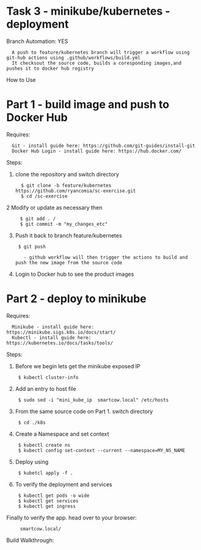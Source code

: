 # Task 3 - minikube/kubernetes - deployment

Branch Automation: YES

      A push to feature/kubernetes branch will trigger a workflow using git-hub actions using .github/workflows/build.yml
      It checksout the source code, builds a coresponding images,and pushes it to docker hub registry

How to Use

# Part 1 - build image and push to Docker Hub

Requires:
      
      Git - install guide here: https://github.com/git-guides/install-git
      Docker Hub Login - install guide here: https://hub.docker.com/

Steps:
1. clone the repository and switch directory  
         
         $ git clone -b feature/kubernetes https://github.com/ryancomia/sc-exercise.git
         $ cd /sc-exercise            

2 Modify or update as necessary then 
         
         $ git add . / 
         $ git commit -m "my_changes_etc"

3. Push it back to branch feature/kubernetes 
 
        $ git push
        
          - github workflow will then trigger the actions to build and push the new image from the source code

5. Login to Docker hub to see the product images



# Part 2 - deploy to minikube

Requires:
      
      Minikube - install guide here: https://minikube.sigs.k8s.io/docs/start/
      Kubectl - install guide here: https://kubernetes.io/docs/tasks/tools/
  
Steps:
1. Before we begin lets get the minikube exposed IP 
        
        $ kubectl cluster-info
        
2. Add an entry to host file 
 
        $ sudo sed -i "mini_kube_ip  smartcow.local" /etc/hosts
      
3. From the same source code on Part 1. switch directory 

        $ cd ./k8s

4. Create a Namespace and set context
        
        $ kubectl create ns         
        $ kubectl config set-context --current --namespace=MY_NS_NAME
        
5. Deploy using
        
        $ kubetcl apply -f .
        
9. To verify the deployment and services

        $ kubectl get pods -o wide
        $ kubectl get services
        $ kubectl get ingress
        

Finally to verify the app. head over to your browser: 

         smartcow.local/


Build Walkthrough:
